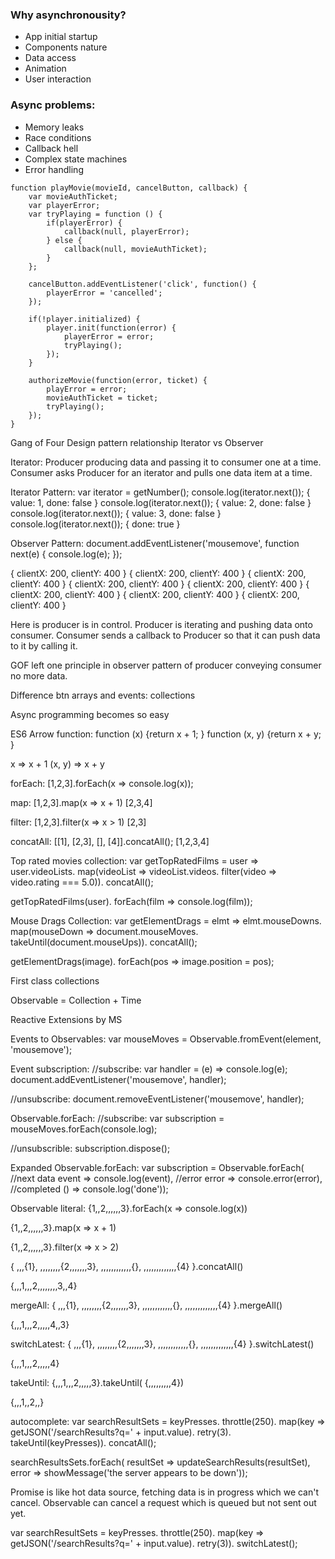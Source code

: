 ### Why asynchronousity?
- App initial startup
- Components nature
- Data access
- Animation
- User interaction

### Async problems:
- Memory leaks
- Race conditions
- Callback hell
- Complex state machines
- Error handling

```
function playMovie(movieId, cancelButton, callback) {
	var movieAuthTicket;
	var playerError;
	var tryPlaying = function () {
		if(playerError) {
			callback(null, playerError);
		} else {
			callback(null, movieAuthTicket);
		}
	};

	cancelButton.addEventListener('click', function() {
		playerError = 'cancelled';
	});

	if(!player.initialized) {
		player.init(function(error) {
			playerError = error;
			tryPlaying();
		});
	}

	authorizeMovie(function(error, ticket) {
		playError = error;
		movieAuthTicket = ticket;
		tryPlaying();
	});
}
```


Gang of Four
Design pattern relationship
Iterator vs Observer

Iterator: Producer producing data and passing it to consumer one at a time.
Consumer asks Producer for an iterator and pulls one data item at a time.

Iterator Pattern:
var iterator = getNumber();
console.log(iterator.next());
{ value: 1, done: false }
console.log(iterator.next());
{ value: 2, done: false }
console.log(iterator.next());
{ value: 3, done: false }
console.log(iterator.next());
{ done: true }

Observer Pattern:
document.addEventListener('mousemove', function next(e) {
	console.log(e);
});

{ clientX: 200, clientY: 400 }
{ clientX: 200, clientY: 400 }
{ clientX: 200, clientY: 400 }
{ clientX: 200, clientY: 400 }
{ clientX: 200, clientY: 400 }
{ clientX: 200, clientY: 400 }
{ clientX: 200, clientY: 400 }
{ clientX: 200, clientY: 400 }

Here is producer is in control. Producer is iterating and pushing data onto consumer. Consumer sends a callback to Producer so that it can push data to it by calling it.

GOF left one principle in observer pattern of producer conveying consumer no more data.


Difference btn arrays and events:
collections

Async programming becomes so easy

ES6 Arrow function:
function (x) {return x + 1; }
function (x, y) {return x + y; }

x => x + 1
(x, y) => x + y

forEach:
[1,2,3].forEach(x => console.log(x));

map:
[1,2,3].map(x => x + 1)
[2,3,4]

filter:
[1,2,3].filter(x => x > 1)
[2,3]

concatAll:
[[1], [2,3], [], [4]].concatAll();
[1,2,3,4]


Top rated movies collection:
var getTopRatedFilms = user =>
	user.videoLists.
		map(videoList => 
			videoList.videos.
				filter(video => video.rating === 5.0)).
		concatAll();

getTopRatedFilms(user).
	forEach(film => console.log(film));


Mouse Drags Collection:
var getElementDrags = elmt =>
	elmt.mouseDowns.
		map(mouseDown => 
			document.mouseMoves.
				takeUntil(document.mouseUps)).
		concatAll();

getElementDrags(image).
	forEach(pos => image.position = pos);

First class collections

Observable = Collection + Time

Reactive Extensions by MS

Events to Observables:
var mouseMoves = Observable.fromEvent(element, 'mousemove');

Event subscription:
//subscribe:
var handler = (e) => console.log(e);
document.addEventListener('mousemove', handler);

//unsubscribe:
document.removeEventListener('mousemove', handler);

Observable.forEach:
//subscribe:
var subscription = mouseMoves.forEach(console.log);

//unsubscrible:
subscription.dispose();

Expanded Observable.forEach:
var subscription = Observable.forEach(
	//next data
	event => console.log(event),
	//error
	error => console.error(error),
	//completed
	() => console.log('done'));

Observable literal:
{1,,2,,,,,,3}.forEach(x => console.log(x))

{1,,2,,,,,,3}.map(x => x + 1)

{1,,2,,,,,,3}.filter(x => x > 2)

{
,,,{1},
,,,,,,,,{2,,,,,,,3},
,,,,,,,,,,,,{},
,,,,,,,,,,,,,{4}
}.concatAll()

{,,,1,,,2,,,,,,,,3,,4}


mergeAll:
{
,,,{1},
,,,,,,,,{2,,,,,,,3},
,,,,,,,,,,,,{},
,,,,,,,,,,,,,{4}
}.mergeAll()

{,,,1,,,2,,,,,4,,3}

switchLatest:
{
,,,{1},
,,,,,,,,{2,,,,,,,3},
,,,,,,,,,,,,{},
,,,,,,,,,,,,,{4}
}.switchLatest()

{,,,1,,,2,,,,,4}

takeUntil:
{,,,1,,,2,,,,,3}.takeUntil(
{,,,,,,,,,4})

{,,,1,,2,,}


autocomplete:
var searchResultSets =
	keyPresses.
		throttle(250).
		map(key => 
			getJSON('/searchResults?q=' + input.value).
				retry(3).
				takeUntil(keyPresses)).
		concatAll();

searchResultsSets.forEach(
	resultSet => updateSearchResults(resultSet),
	error => showMessage('the server appears to be down'));


Promise is like hot data source, fetching data is in progress which we can't cancel.
Observable can cancel a request which is queued but not sent out yet.

var searchResultSets =
	keyPresses.
		throttle(250).
		map(key => 
			getJSON('/searchResults?q=' + input.value).
				retry(3)).
		switchLatest();



